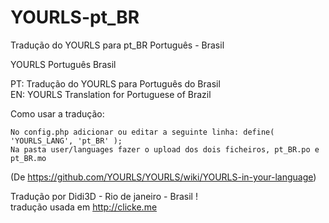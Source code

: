 YOURLS-pt_BR
============

Tradução do YOURLS para pt_BR Português - Brasil

YOURLS Português Brasil

PT: Tradução do YOURLS para Português do Brasil            
EN: YOURLS Translation for Portuguese of Brazil

Como usar a tradução:

    No config.php adicionar ou editar a seguinte linha: define( 'YOURLS_LANG', 'pt_BR' );
    Na pasta user/languages fazer o upload dos dois ficheiros, pt_BR.po e pt_BR.mo

(De https://github.com/YOURLS/YOURLS/wiki/YOURLS-in-your-language)

Tradução por Didi3D - Rio de janeiro - Brasil !      
tradução usada em http://clicke.me
